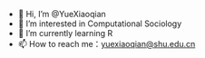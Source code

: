 - 👋 Hi, I’m @YueXiaoqian
- 👀 I’m interested in Computational Sociology
- 🌱 I’m currently learning R
- 📫 How to reach me：yuexiaoqian@shu.edu.cn

<!---
YueXiaoqian/YueXiaoqian is a ✨ special ✨ repository because its `README.md` (this file) appears on your GitHub profile.
You can click the Preview link to take a look at your changes.
--->
